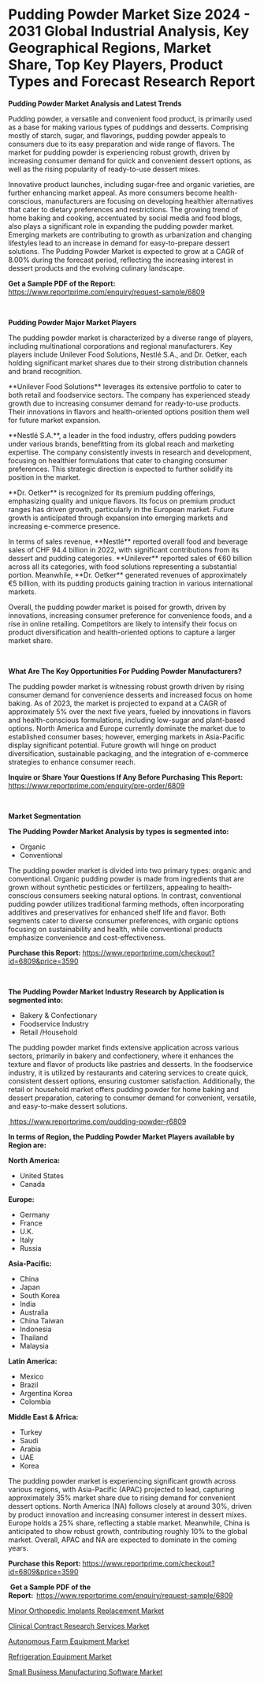 <p><h1>Pudding Powder Market Size 2024 - 2031 Global Industrial Analysis, Key Geographical Regions, Market Share, Top Key Players, Product Types and Forecast Research Report</h1></p><p><strong>Pudding Powder Market Analysis and Latest Trends</strong></p>
<p><p>Pudding powder, a versatile and convenient food product, is primarily used as a base for making various types of puddings and desserts. Comprising mostly of starch, sugar, and flavorings, pudding powder appeals to consumers due to its easy preparation and wide range of flavors. The market for pudding powder is experiencing robust growth, driven by increasing consumer demand for quick and convenient dessert options, as well as the rising popularity of ready-to-use dessert mixes.</p><p>Innovative product launches, including sugar-free and organic varieties, are further enhancing market appeal. As more consumers become health-conscious, manufacturers are focusing on developing healthier alternatives that cater to dietary preferences and restrictions. The growing trend of home baking and cooking, accentuated by social media and food blogs, also plays a significant role in expanding the pudding powder market. Emerging markets are contributing to growth as urbanization and changing lifestyles lead to an increase in demand for easy-to-prepare dessert solutions. The Pudding Powder Market is expected to grow at a CAGR of 8.00% during the forecast period, reflecting the increasing interest in dessert products and the evolving culinary landscape.</p></p>
<p><strong>Get a Sample PDF of the Report:&nbsp;</strong> <a href="https://www.reportprime.com/enquiry/request-sample/6809">https://www.reportprime.com/enquiry/request-sample/6809</a></p>
<p>&nbsp;</p>
<p><strong>Pudding Powder Major Market Players</strong></p>
<p><p>The pudding powder market is characterized by a diverse range of players, including multinational corporations and regional manufacturers. Key players include Unilever Food Solutions, Nestlé S.A., and Dr. Oetker, each holding significant market shares due to their strong distribution channels and brand recognition.</p><p>**Unilever Food Solutions** leverages its extensive portfolio to cater to both retail and foodservice sectors. The company has experienced steady growth due to increasing consumer demand for ready-to-use products. Their innovations in flavors and health-oriented options position them well for future market expansion.</p><p>**Nestlé S.A.**, a leader in the food industry, offers pudding powders under various brands, benefitting from its global reach and marketing expertise. The company consistently invests in research and development, focusing on healthier formulations that cater to changing consumer preferences. This strategic direction is expected to further solidify its position in the market.</p><p>**Dr. Oetker** is recognized for its premium pudding offerings, emphasizing quality and unique flavors. Its focus on premium product ranges has driven growth, particularly in the European market. Future growth is anticipated through expansion into emerging markets and increasing e-commerce presence.</p><p>In terms of sales revenue, **Nestlé** reported overall food and beverage sales of CHF 94.4 billion in 2022, with significant contributions from its dessert and pudding categories. **Unilever** reported sales of €60 billion across all its categories, with food solutions representing a substantial portion. Meanwhile, **Dr. Oetker** generated revenues of approximately €5 billion, with its pudding products gaining traction in various international markets.</p><p>Overall, the pudding powder market is poised for growth, driven by innovations, increasing consumer preference for convenience foods, and a rise in online retailing. Competitors are likely to intensify their focus on product diversification and health-oriented options to capture a larger market share.</p></p>
<p>&nbsp;</p>
<p><strong>What Are The Key Opportunities For Pudding Powder Manufacturers?</strong></p>
<p><p>The pudding powder market is witnessing robust growth driven by rising consumer demand for convenience desserts and increased focus on home baking. As of 2023, the market is projected to expand at a CAGR of approximately 5% over the next five years, fueled by innovations in flavors and health-conscious formulations, including low-sugar and plant-based options. North America and Europe currently dominate the market due to established consumer bases; however, emerging markets in Asia-Pacific display significant potential. Future growth will hinge on product diversification, sustainable packaging, and the integration of e-commerce strategies to enhance consumer reach.</p></p>
<p><strong>Inquire or Share Your Questions If Any Before Purchasing This Report:</strong> <a href="https://www.reportprime.com/enquiry/pre-order/6809">https://www.reportprime.com/enquiry/pre-order/6809</a></p>
<p>&nbsp;</p>
<p><strong>Market Segmentation</strong></p>
<p><strong>The Pudding Powder Market Analysis by types is segmented into:</strong></p>
<p><ul><li>Organic</li><li>Conventional</li></ul></p>
<p><p>The pudding powder market is divided into two primary types: organic and conventional. Organic pudding powder is made from ingredients that are grown without synthetic pesticides or fertilizers, appealing to health-conscious consumers seeking natural options. In contrast, conventional pudding powder utilizes traditional farming methods, often incorporating additives and preservatives for enhanced shelf life and flavor. Both segments cater to diverse consumer preferences, with organic options focusing on sustainability and health, while conventional products emphasize convenience and cost-effectiveness.</p></p>
<p><strong>Purchase this Report:&nbsp;</strong><a href="https://www.reportprime.com/checkout?id=6809&price=3590">https://www.reportprime.com/checkout?id=6809&price=3590</a></p>
<p>&nbsp;</p>
<p><strong>The Pudding Powder Market Industry Research by Application is segmented into:</strong></p>
<p><ul><li>Bakery & Confectionary</li><li>Foodservice Industry</li><li>Retail /Household</li></ul></p>
<p><p>The pudding powder market finds extensive application across various sectors, primarily in bakery and confectionery, where it enhances the texture and flavor of products like pastries and desserts. In the foodservice industry, it is utilized by restaurants and catering services to create quick, consistent dessert options, ensuring customer satisfaction. Additionally, the retail or household market offers pudding powder for home baking and dessert preparation, catering to consumer demand for convenient, versatile, and easy-to-make dessert solutions.</p></p>
<p><a href="https://www.reportprime.com/pudding-powder-r6809">&nbsp;https://www.reportprime.com/pudding-powder-r6809</a></p>
<p><strong>In terms of Region, the Pudding Powder Market Players available by Region are:</strong></p>
<p>
    <p> <strong> North America: </strong>
        <ul>
            <li>United States</li>
            <li>Canada</li>
        </ul>
        </p> 
    <p> <strong> Europe: </strong>
        <ul>
            <li>Germany</li>
            <li>France</li>
            <li>U.K.</li>
            <li>Italy</li>
            <li>Russia</li>
        </ul>
        </p> 
    <p> <strong> Asia-Pacific: </strong>
        <ul>
            <li>China</li>
            <li>Japan</li>
            <li>South Korea</li>
            <li>India</li>
            <li>Australia</li>
            <li>China Taiwan</li>
            <li>Indonesia</li>
            <li>Thailand</li>
            <li>Malaysia</li>
        </ul>
        </p> 
    <p> <strong> Latin America: </strong>
        <ul>
            <li>Mexico</li>
            <li>Brazil</li>
            <li>Argentina Korea</li>
            <li>Colombia</li>
        </ul>
        </p> 
    <p> <strong> Middle East & Africa: </strong>
        <ul>
            <li>Turkey</li>
            <li>Saudi</li>
            <li>Arabia</li>
            <li>UAE</li>
            <li>Korea</li>
        </ul>
    </p>
    </p>
<p><p>The pudding powder market is experiencing significant growth across various regions, with Asia-Pacific (APAC) projected to lead, capturing approximately 35% market share due to rising demand for convenient dessert options. North America (NA) follows closely at around 30%, driven by product innovation and increasing consumer interest in dessert mixes. Europe holds a 25% share, reflecting a stable market. Meanwhile, China is anticipated to show robust growth, contributing roughly 10% to the global market. Overall, APAC and NA are expected to dominate in the coming years.</p></p>
<p><strong>Purchase this Report: </strong><a href="https://www.reportprime.com/checkout?id=6809&price=3590">https://www.reportprime.com/checkout?id=6809&price=3590</a></p>
<p>&nbsp;<strong>Get a Sample PDF of the Report:&nbsp;&nbsp;</strong><a href="https://www.reportprime.com/enquiry/request-sample/6809">https://www.reportprime.com/enquiry/request-sample/6809</a></p>
<p><strong></strong></p>
<p><p><a href="https://issuu.com/reportprime-2/docs/minor-orthopedic-implants-replaceme_3b4db7fd9a9863">Minor Orthopedic Implants Replacement Market</a></p><p><a href="https://issuu.com/reportprime-2/docs/clinical-contract-research-services_af019f48b0214b">Clinical Contract Research Services Market</a></p><p><a href="https://www.linkedin.com/pulse/booming-autonomous-farm-equipment-market-sector-analysis-wzh1e?trackingId=%2FEz7F6FIQs%2BKW%2BPfy9XBTQ%3D%3D">Autonomous Farm Equipment Market</a></p><p><a href="https://www.linkedin.com/pulse/refrigeration-equipment-market-outlook-complete-industry-uviee?trackingId=wwohijyhSdGB3dZf8bWHIw%3D%3D">Refrigeration Equipment Market</a></p><p><a href="https://medium.com/@lawrencekelley6262/global-small-business-manufacturing-software-market-by-product-type-by-application-by-region-and-6f8820e1d1bc">Small Business Manufacturing Software Market</a></p></p>